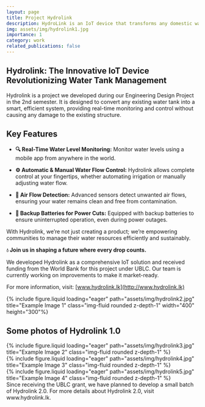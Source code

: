 ```yaml
---
layout: page
title: Project Hydrolink
description: HydroLink is an IoT device that transforms any domestic water tank into a smart one.
img: assets/img/hydrolink1.jpg
importance: 1
category: work
related_publications: false
---
```


## Hydrolink: The Innovative IoT Device Revolutionizing Water Tank Management

Hydrolink is a project we developed during our Engineering Design Project in the 2nd semester. It is designed to convert any existing water tank into a smart, efficient system, providing real-time monitoring and control without causing any damage to the existing structure.

## Key Features

- **🔍 Real-Time Water Level Monitoring:** Monitor water levels using a mobile app from anywhere in the world.

- **⚙️ Automatic & Manual Water Flow Control:** Hydrolink allows complete control at your fingertips, whether automating irrigation or manually adjusting water flow.

- **💨 Air Flow Detection:** Advanced sensors detect unwanted air flows, ensuring your water remains clean and free from contamination.

- **🔋 Backup Batteries for Power Cuts:** Equipped with backup batteries to ensure uninterrupted operation, even during power outages.

With Hydrolink, we’re not just creating a product; we’re empowering communities to manage their water resources efficiently and sustainably.

**💧 Join us in shaping a future where every drop counts.**

We developed Hydrolink as a comprehensive IoT solution and received funding from the World Bank for this project under UBLC. Our team is currently working on improvements to make it market-ready.

For more information, visit: [www.hydrolink.lk](http://www.hydrolink.lk)

<div class="row">
    <div class="col-sm mt-3 mt-md-0">
        {% include figure.liquid loading="eager" path="assets/img/hydrolink2.jpg" title="Example Image 1" class="img-fluid rounded z-depth-1" width="400" height="300"%}
    </div>
</div>

<div class="caption">
    <h2>Some photos of Hydrolink 1.0</h2>
</div>

<div class="row">
    <div class="col-sm mt-3 mt-md-0">
        {% include figure.liquid loading="eager" path="assets/img/hydrolink3.jpg" title="Example Image 2" class="img-fluid rounded z-depth-1" %}
    </div>
    <div class="col-sm mt-3 mt-md-0">
        {% include figure.liquid loading="eager" path="assets/img/hydrolink4.jpg" title="Example Image 3" class="img-fluid rounded z-depth-1" %}
    </div>
    <div class="col-sm mt-3 mt-md-0">
        {% include figure.liquid loading="eager" path="assets/img/hydrolink5.jpg" title="Example Image 4" class="img-fluid rounded z-depth-1" %}
    </div>
</div>

<div class="caption">
    Since receiving the UBLC grant, we have planned to develop a small batch of Hydrolink 2.0. For more details about Hydrolink 2.0, visit www.hydrolink.lk.
</div>
